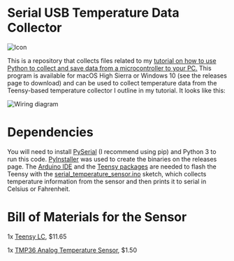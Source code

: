 # Serial USB Temperature Data Collector

![Icon](https://kevinmichaelloeffler.files.wordpress.com/2018/05/entypo_e7570_1024.png?w=256&h=256)

This is a repository that collects files related to my [tutorial on how to use Python to collect and save data from a microcontroller to your PC.](https://kevinmloeffler.com/2018/05/05/use-python-to-collect-and-save-data-from-microcontrollers-to-your-pc/) This program is available for macOS High Sierra or Windows 10 (see the releases page to download) and can be used to collect temperature data from the Teensy-based temperature collector I outline in my tutorial. It looks like this:

![Wiring diagram](https://kevinmichaelloeffler.files.wordpress.com/2018/05/temp_diagram-001.jpeg)

# Dependencies

You will need to install [PySerial](https://pythonhosted.org/pyserial/) (I recommend using pip) and Python 3 to run this code. [PyInstaller](https://www.pyinstaller.org) was used to create the binaries on the releases page. The [Arduino IDE](https://www.arduino.cc/en/Main/Software) and the [Teensy packages](https://www.pjrc.com/teensy/teensyduino.html) are needed to flash the Teensy with the [serial_temperature_sensor.ino](https://github.com/kevinl95/Serial-USB-Temperature-Data-Collector/blob/master/serial_temperature_sensor.ino "serial_temperature_sensor.ino") sketch, which collects temperature information from the sensor and then prints it to serial in Celsius or Fahrenheit.

# Bill of Materials for the Sensor
1x [Teensy LC](https://www.pjrc.com/teensy/teensyLC.html), $11.65

1x [TMP36 Analog Temperature Sensor](https://www.sparkfun.com/products/10988), $1.50
